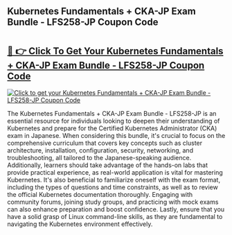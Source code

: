 ## Kubernetes Fundamentals + CKA-JP Exam Bundle - LFS258-JP Coupon Code

# <h2><a href="https://gitdownloader.com/linuxfoundation.php">🔗 👉 Click To Get Your Kubernetes Fundamentals + CKA-JP Exam Bundle - LFS258-JP Coupon Code</a></h2>

[![Click to get your Kubernetes Fundamentals + CKA-JP Exam Bundle - LFS258-JP Coupon Code](https://gitdownloader.com/linuxfoundation.jpg)](https://gitdownloader.com/linuxfoundation.php)

The Kubernetes Fundamentals + CKA-JP Exam Bundle - LFS258-JP is an essential resource for individuals looking to deepen their understanding of Kubernetes and prepare for the Certified Kubernetes Administrator (CKA) exam in Japanese. When considering this bundle, it's crucial to focus on the comprehensive curriculum that covers key concepts such as cluster architecture, installation, configuration, security, networking, and troubleshooting, all tailored to the Japanese-speaking audience. Additionally, learners should take advantage of the hands-on labs that provide practical experience, as real-world application is vital for mastering Kubernetes. It's also beneficial to familiarize oneself with the exam format, including the types of questions and time constraints, as well as to review the official Kubernetes documentation thoroughly. Engaging with community forums, joining study groups, and practicing with mock exams can also enhance preparation and boost confidence. Lastly, ensure that you have a solid grasp of Linux command-line skills, as they are fundamental to navigating the Kubernetes environment effectively.